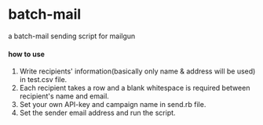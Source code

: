 batch-mail
==========

a batch-mail sending script for mailgun

#### how to use
1. Write recipients' information(basically only name & address will be used) in test.csv file.
2. Each recipient takes a row and a blank whitespace is required between recipient's name and email.
3. Set your own API-key and campaign name in send.rb file.
4. Set the sender email address and run the script.
